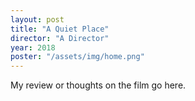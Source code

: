 ```yaml
---
layout: post
title: "A Quiet Place"
director: "A Director"
year: 2018
poster: "/assets/img/home.png"
---
```


My review or thoughts on the film go here.
